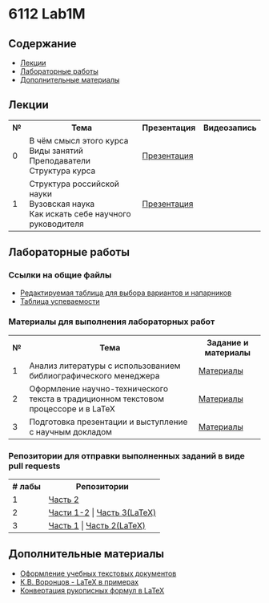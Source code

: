 # 6112 Lab1M 

## Содержание
- [Лекции](#лекции)
- [Лабораторные работы](#лабораторные-работы)
- [Дополнительные материалы](#дополнительные-материалы)

## Лекции

<table>
<tr>
<th>№</th>
<th>Тема</th>
<th>Презентация</th>
<th>Видеозапись</th>
</tr>

<tr>
<td>0</td>
<td>В чём смысл этого курса<br/>
Виды занятий<br/>
Преподаватели<br/>
Структура курса</td>
<td><a href="https://github.com/itsecd/academic-fundamentals/blob/main/lectures/lecture00-course-info.pdf">Презентация</a></td>
<td></td>
</tr>

<tr>
<td>1</td>
<td>Структура российской науки<br/>
Вузовская наука<br/>
Как искать себе научного руководителя<br/>
<td><a href="https://github.com/itsecd/academic-fundamentals/blob/main/lectures/lecture01-academic-work-structure.pdf">Презентация</a></td>
<td></td>
</tr>

</table>

## Лабораторные работы

### Ссылки на общие файлы

- [Редактируемая таблица для выбора вариантов и напарников](https://docs.google.com/spreadsheets/d/1R-cP8I9hl9CpbiC55VbrNmIYxqk8lHzQjK4q8qle42g/edit?usp=sharing)
- [Таблица успеваемости](https://docs.google.com/spreadsheets/d/1SuP4HrP84QbT4SGRa4SYNb121Ku3o0oZZbKTH_K5Row/edit?usp=sharing)

### Материалы для выполнения лабораторных работ

<table>
<tr>
<th>№</th>
<th>Тема</th>
<th>Задание и материалы</th>
</tr>

<tr>
<td>1</td>
<td>Анализ литературы с использованием библиографического менеджера</td>
<td><a href="https://github.com/itsecd/academic-lab-1">Материалы</a></td>
</tr>

<tr>
<td>2</td>
<td>Оформление научно-технического текста в традиционном текстовом процессоре и в LaTeX</td>
<td><a href="https://github.com/itsecd/academic-lab-2">Материалы</a></td>
</tr>

<tr>
<td>3</td>
<td>Подготовка презентации и выступление с научным докладом</td>
<td><a href="https://github.com/itsecd/academic-lab-3">Материалы</a></td>
</tr>

</table>

### Репозитории для отправки выполненных заданий в виде pull requests

<table>
<tr>
<th># лабы</th>
<th>Репозитории</th>
</tr>

<tr>
<td>1</td>
<td><a href="https://github.com/itsecd/academic-lab-1">Часть 2</a></td>
</tr>

<tr>
<td>2</td>
<td><a href="https://github.com/itsecd/academic-lab-2">Части 1-2</a> | <a href="https://github.com/itsecd/academic-lab-2-latex">Часть 3(LaTeX)</a></td>
</tr>

<tr>
<td>3</td>
<td><a href="https://github.com/itsecd/academic-lab-3">Часть 1</a> | <a href="https://github.com/itsecd/academic-lab-3-latex">Часть 2(LaTeX)</a></td>
</tr>

</table>

## Дополнительные материалы

- [Оформление учебных текстовых документов](https://github.com/itsecd/general)
- [К.В. Воронцов - LaTeX  в примерах](http://www.ccas.ru/voron/download/voron05latex.pdf)
- [Конвертация рукописных формул в LaTeX](https://detexify.kirelabs.org/classify.html)
